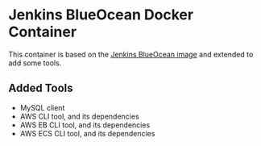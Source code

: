 # Jenkins BlueOcean Docker Container

This container is based on the [Jenkins BlueOcean image](https://hub.docker.com/r/jenkinsci/blueocean)
and extended to add some tools.

## Added Tools
* MySQL client
* AWS CLI tool, and its dependencies
* AWS EB CLI tool, and its dependencies
* AWS ECS CLI tool, and its dependencies
